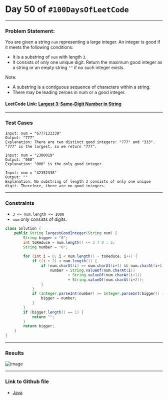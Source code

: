 # Day 50 of `#100DaysOfLeetCode`

___
### Problem Statement:  
You are given a string `num` representing a large integer. An integer is good if it meets the following conditions:

* It is a substring of `num` with length `3`.
* It consists of only one unique digit.
Return the maximum good integer as a string or an empty string `""` if no such integer exists.

Note:

* A substring is a contiguous sequence of characters within a string.
* There may be leading zeroes in num or a good integer.
 


#### LeetCode Link: [Largest 3-Same-Digit Number in String](https://leetcode.com/problems/largest-3-same-digit-number-in-string/description/)
___


### Test Cases
```
Input: num = "6777133339"
Output: "777"
Explanation: There are two distinct good integers: "777" and "333".
"777" is the largest, so we return "777".
```
```
Input: num = "2300019"
Output: "000"
Explanation: "000" is the only good integer.
```
```
Input: num = "42352338"
Output: ""
Explanation: No substring of length 3 consists of only one unique digit. Therefore, there are no good integers.
```
___

### Constraints 
* `3 <= num.length <= 1000`
* `num` only consists of digits.

```java
class Solution {
    public String largestGoodInteger(String num) {
        String bigger = "0";
        int toReduce = num.length() <= 3 ? 0 : 2;
        String number = "0";
        
        for (int i = 0; i < num.length() - toReduce; i++) {
            if ((i + 2) < num.length()) {
                if (num.charAt(i) == num.charAt(i+1) && num.charAt(i+1) == num.charAt(i+2)) {
                    number = String.valueOf(num.charAt(i))
                            + String.valueOf(num.charAt(i+1))
                            + String.valueOf(num.charAt(i+2));
                }
            }
            if (Integer.parseInt(number) >= Integer.parseInt(bigger)) {
                bigger = number;
            }
        }
        if (bigger.length() == 1) {
            return "";
        }
        return bigger;
    }
}
```
___
### Results
![image](https://user-images.githubusercontent.com/31382363/213005880-cc866261-1e80-411f-a6cb-20e76b6c49b2.png)


___

### Link to Github file  
* [Java](https://github.com/studentdevelops/100DaysOfLeetCode/blob/46f26ecd78776d50ded5cc375109de3a427901d0/Day63_Largest_3_Same_Digit_Number_in_String/code.java)
